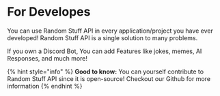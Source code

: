 # For Developes

You can use Random Stuff API in every application/project you have ever developed! Random Stuff API is a single solution to many problems.&#x20;

If you own a Discord Bot, You can add Features like jokes, memes, AI Responses, and much more!

{% hint style="info" %}
**Good to know:** You can yourself contribute to Random Stuff API since it is open-source! Checkout our Github for more information
{% endhint %}
